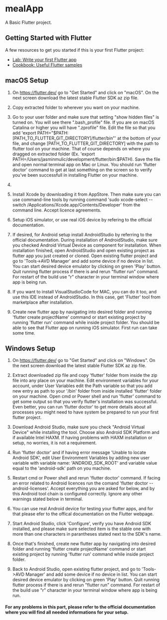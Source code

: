 # mealApp

A Basic Flutter project.

## Getting Started with Flutter

A few resources to get you started if this is your first Flutter project:

- [Lab: Write your first Flutter app](https://flutter.dev/docs/get-started/codelab)
- [Cookbook: Useful Flutter samples](https://flutter.dev/docs/cookbook)

## macOS Setup

1. On https://flutter.dev/ go to "Get Started" and click on "macOS". On the next screen download the latest stable Flutter SDK az zip file. 

2. Copy extracted folder to wherever you want on your machine.

3. Go to your user folder and make sure that setting "show hidden files" is turned on. You will see there ".bash_profile" file. If you are on macOS Catalina or higher you will have ".zprofile" file. Edit the file so that you add 'export PATH="$PATH:[PATH_TO_FLUTTER_GIT_DIRECTORY]/flutter/bin"' at the bottom of your file, and change [PATH_TO_FLUTTER_GIT_DIRECTORY] with the path to flutter tool on your machine. That of course depends on where you dragged on extracted folder 
(Ex. 'export PATH=/Users/jasminmulic/development/flutter/bin:$PATH). Save the file and open normal terminal app on Mac or Linux. You should run 'flutter doctor' command to get at last something on the screen so to verify you've been successfull in installing Flutter on your machine.

4. 

4. Install Xcode by downloading it from AppStore. Then make sure you can use command-line tools by running command 'sudo xcode-select --switch /Applications/Xcode.app/Contents/Developer' from the command line. Accept licence agreements.

5. Setup iOS simulator, or use real iOS device by refering to the official documentation.

6. If desired, for Android setup install AndroidStudio by referring to the official documentation. During installation of AndroidStudio, make sure you checked Android Virtual Device as component for installation. When installation finished, open AndroidStudio and open existing project as flutter app you just created or cloned. Open existing flutter project and go to 'Tools->AVD Manager' and add some device if no device in list. You can start desired device emulator by clicking on green 'Play' button. Quit running flutter process if there is and rerun "flutter run" command. For restart of the build use "r" character in your terminal window where app is being run.

7. If you want to install VisualStudioCode for MAC, you can do it too, and use this IDE instead of AndroidStudio. In this case, get 'Flutter' tool from marketplace after installation.

7. Create new flutter app by navigating into desired folder and running 'flutter create projectName' command or start existing project by running 'flutter run' command while inside project folder. You should be able to see that Flutter app on running iOS simulator. First run can take some time.

## Windows Setup

1. On https://flutter.dev/ go to "Get Started" and click on "Windows". On the next screen download the latest stable Flutter SDK az zip file. 

2. Extract downloaded zip file and copy 'flutter' folder from inside the zip file into any place on your machine. Edit environment variables for your account, under User Variables edit the Path variable so that you add new entry as path to your '/bin' folder from inside installed 'flutter' folder on your machine. Open cmd or Power shell and run 'flutter' command to get some output so that you verify flutter's installation was successful. Even better, you can run 'flutter doctor' to get more details about all processes you might need to have system be prepared to run your first flutter project.

3. Download Android Studio, make sure you check "Android Virtual Device" while installing the tool. Choose also Android SDK Platform and if available Intel HAXM. If having problems with HAXM installation or setup, no worries, it is not a requirement.

4. Run 'flutter doctor' and if having error message 'Unable to locate Android SDK', edit User Environment Variables by adding new user variable with variable name: 'ANDROID_SDK_ROOT' and variable value equal to the 'android-sdk' path on you machine.

5. Restart cmd or Power shell and rerun 'flutter doctor' command. If facing an error related to Android licences run the comand 'flutter doctor --android-licenses'. Accept everything you are asked for below, and by this Android tool chain is configured correctly. Ignore any other warnings stated below in terminal.

6. You can use real Android device for testing your flutter apps, and for that please efer to the offical documentation on the Flutter webpage.

7. Start Android Studio, click 'Configure', verify you have Android SDK installed, and please make sure selected item is the stable one with more than one characters in parantheses stated next to the SDK's name. 

8. Once that's finished, create new flutter app by navigating into desired folder and running 'flutter create projectName' command or start existing project by running 'flutter run' command while inside project folder.

9. Back to Android Studio, open existing flutter project, and go to 'Tools->AVD Manager' and add some device if no device in list. You can start desired device emulator by clicking on green 'Play' button. Quit running flutter process if there is and rerun "flutter run" command. For restart of the build use "r" character in your terminal window where app is being run.

#### For any problems in this part, please refer to the official documentation where you will find all needed informations for your setup.




